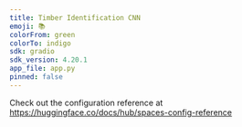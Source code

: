 ```yaml
---
title: Timber Identification CNN
emoji: 📚
colorFrom: green
colorTo: indigo
sdk: gradio
sdk_version: 4.20.1
app_file: app.py
pinned: false
---
```


Check out the configuration reference at https://huggingface.co/docs/hub/spaces-config-reference
